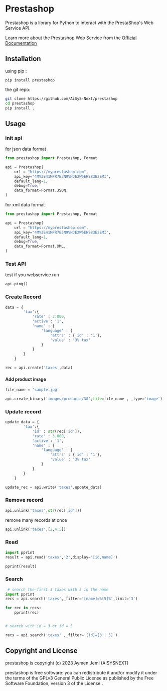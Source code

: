 # Prestashop
Prestashop is a library for Python to interact with the PrestaShop's Web Service API.

Learn more about the Prestashop Web Service from the [Official Documentation](https://devdocs.prestashop-project.org/1.7/webservice/)

## Installation

using pip :

`pip install prestashop`

the git repo:

```bash
git clone https://github.com/AiSyS-Next/prestashop 
cd prestashop
pip install . 
```

## Usage

### init api

for json data format

```python
from prestashop import Prestashop, Format

api = Prestashop(
    url = "https://myprestashop.com",
    api_key="4MV3E41MFR7E3N9VNJE2W5EHS83E2EMI",
    default_lang=1,
    debug=True,
    data_format=Format.JSON,
)
```

for xml data format

```python
from prestashop import Prestashop, Format

api = Prestashop(
    url = "https://myprestashop.com",
    api_key="4MV3E41MFR7E3N9VNJE2W5EHS83E2EMI",
    default_lang=1,
    debug=True,
    data_format=Format.XML,
)
```

### Test API

test if you webservice run

```python
api.ping()
```

### Create Record

```python
data = {
        'tax':{
            'rate' : 3.000,
            'active': '1',
            'name' : {
                'language' : {
                    'attrs' : {'id' : '1'},
                    'value' : '3% tax'
                }
            }
        }
    }

rec = api.create('taxes',data)
```
#### Add product image

```python
file_name = 'sample.jpg'

api.create_binary('images/products/30',file=file_name , _type='image')
```



### Update record

```python
update_data = {
        'tax':{
            'id' : str(rec['id']),
            'rate' : 3.000,
            'active': '1',
            'name' : {
                'language' : {
                    'attrs' : {'id' : '1'},
                    'value' : '3% tax'
                }
            }
        }
    }

update_rec = api.write('taxes',update_data)
```
### Remove record

```python
api.unlink('taxes',str(rec['id']))
```

remove many records at once

```python
api.unlink('taxes',[2,4,5])
```

### Read

```python
import pprint
result = api.read('taxes','2',display='[id,name]')

pprint(result)
```

### Search

```python
 # search the first 3 taxes with 5 in the name 
import pprint
recs = api.search('taxes',_filter='[name]=%[5]%',limit='3')

for rec in recs:
    pprint(rec)


# search with id = 3 or id = 5

recs = api.search('taxes' ,_filter='[id]=[3 | 5]')
```


## Copyright and License

prestashop is copyright (c) 2023 Aymen Jemi (AISYSNEXT)

prestashop is free software: you can redistribute it and/or modify
it under the terms of the GPLv3 General Public License as
published by the Free Software Foundation, version 3 of
the License .
